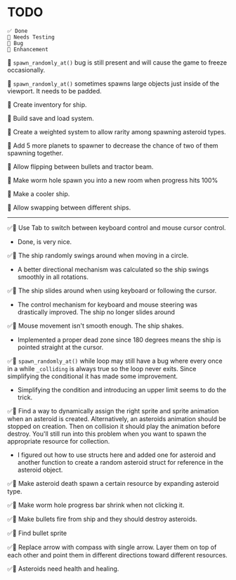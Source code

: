 # TODO

```
✅ Done
🧪 Needs Testing
🐞 Bug
💪 Enhancement
```

🐞 `spawn_randomly_at()` bug is still present and will cause the game to freeze occasionally.

🐞 `spawn_randomly_at()` sometimes spawns large objects just inside of the viewport. It needs to be padded.

💪 Create inventory for ship.

💪 Build save and load system.

💪 Create a weighted system to allow rarity among spawning asteroid types.

💪 Add 5 more planets to spawner to decrease the chance of two of them spawning together.

💪 Allow flipping between bullets and tractor beam.

💪 Make worm hole spawn you into a new room when progress hits 100%

💪 Make a cooler ship.

💪 Allow swapping between different ships.

---

✅💪 Use Tab to switch between keyboard control and mouse cursor control.

- Done, is very nice.

✅🐞 The ship randomly swings around when moving in a circle.

- A better directional mechanism was calculated so the ship swings smoothly in all rotations.

✅🐞 The ship slides around when using keyboard or following the cursor.

- The control mechanism for keyboard and mouse steering was drastically improved. The ship no longer slides around

✅🐞 Mouse movement isn't smooth enough. The ship shakes.

- Implemented a proper dead zone since 180 degrees means the ship is pointed straight at the cursor.

✅🐞 `spawn_randomly_at()` while loop may still have a bug where every once in a while `_colliding` is always true so the loop never exits. Since simplifying the conditional it has made some improvement.

- Simplifying the condition and introducing an upper limit seems to do the trick.

✅🐞 Find a way to dynamically assign the right sprite and sprite animation when an asteroid is created. Alternatively, an asteroids animation should be stopped on creation. Then on collision it should play the animation before destroy. You'll still run into this problem when you want to spawn the appropriate resource for collection.

- I figured out how to use structs here and added one for asteroid and another function to create a random asteroid struct for reference in the asteroid object.

✅💪 Make asteroid death spawn a certain resource by expanding asteroid type.

✅💪 Make worm hole progress bar shrink when not clicking it.

✅💪 Make bullets fire from ship and they should destroy asteroids.

✅💪 Find bullet sprite

✅💪 Replace arrow with compass with single arrow. Layer them on top of each other and point them in different directions toward different resources.

✅💪 Asteroids need health and healing.
